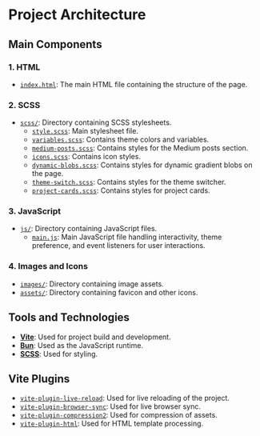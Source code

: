 # Project Architecture

## Main Components

### 1. HTML

- [`index.html`](index.html): The main HTML file containing the structure of the page.

### 2. SCSS

- [`scss/`](scss/): Directory containing SCSS stylesheets.
  - [`style.scss`](scss/style.scss): Main stylesheet file.
  - [`variables.scss`](scss/variables.scss): Contains theme colors and variables.
  - [`medium-posts.scss`](scss/medium-posts.scss): Contains styles for the Medium posts section.
  - [`icons.scss`](scss/icons.scss): Contains icon styles.
  - [`dynamic-blobs.scss`](scss/dynamic-blobs.scss): Contains styles for dynamic gradient blobs on the page.
  - [`theme-switch.scss`](scss/theme-switch.scss): Contains styles for the theme switcher.
  - [`project-cards.scss`](scss/project-cards.scss): Contains styles for project cards.

### 3. JavaScript

- [`js/`](js/): Directory containing JavaScript files.
  - [`main.js`](js/main.js): Main JavaScript file handling interactivity, theme preference, and event listeners for user interactions.

### 4. Images and Icons

- [`images/`](images/): Directory containing image assets.
- [`assets/`](assets/): Directory containing favicon and other icons.

## Tools and Technologies

- **[Vite](https://vitejs.dev/)**: Used for project build and development.
- **[Bun](https://bun.sh/)**: Used as the JavaScript runtime.
- **[SCSS](https://sass-lang.com/)**: Used for styling.

## Vite Plugins

- [`vite-plugin-live-reload`](https://github.com/arnoson/vite-plugin-live-reload): Used for live reloading of the project.
- [`vite-plugin-browser-sync`](https://github.com/Applelo/vite-plugin-browser-sync): Used for live browser sync.
- [`vite-plugin-compression2`](https://github.com/nonzzz/vite-plugin-compression): Used for compression of assets.
- [`vite-plugin-html`](https://github.com/vbenjs/vite-plugin-html): Used for HTML template processing.
